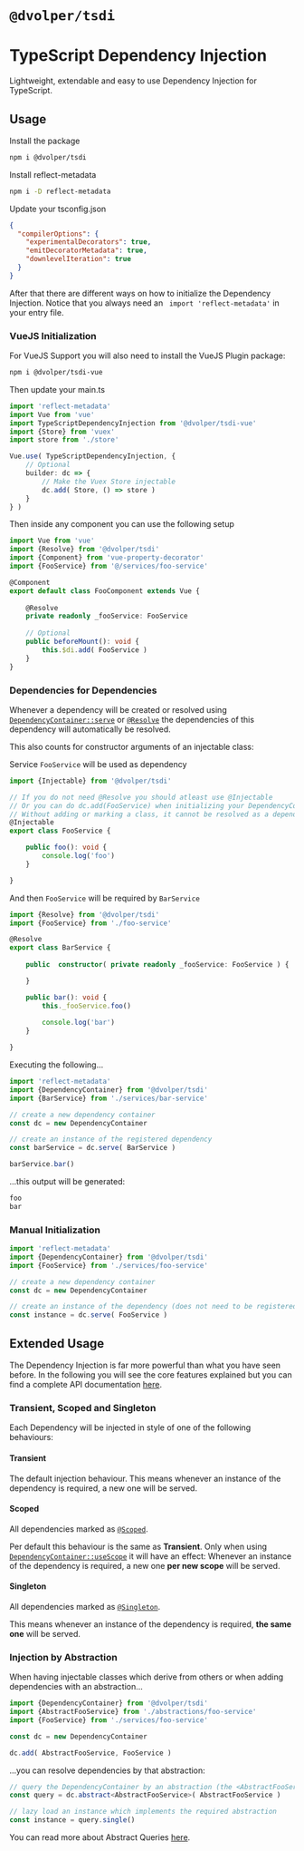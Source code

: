 # `@dvolper/tsdi`
# TypeScript Dependency Injection

Lightweight, extendable and easy to use Dependency Injection for TypeScript.

## Usage

Install the package
```bash
npm i @dvolper/tsdi
```

Install reflect-metadata
```bash
npm i -D reflect-metadata
```

Update your tsconfig.json
```json
{
  "compilerOptions": {
    "experimentalDecorators": true,
    "emitDecoratorMetadata": true,
    "downlevelIteration": true
  }
}
```

After that there are different ways on how to initialize the Dependency Injection. Notice that you always need an `
import 'reflect-metadata'` in your entry file.

### VueJS Initialization

For VueJS Support you will also need to install the VueJS Plugin package:
```bash
npm i @dvolper/tsdi-vue
```

Then update your main.ts
```ts
import 'reflect-metadata'
import Vue from 'vue'
import TypeScriptDependencyInjection from '@dvolper/tsdi-vue'
import {Store} from 'vuex'
import store from './store'

Vue.use( TypeScriptDependencyInjection, {
    // Optional
    builder: dc => {
        // Make the Vuex Store injectable
        dc.add( Store, () => store )
    }
} )
```

Then inside any component you can use the following setup
```ts
import Vue from 'vue'
import {Resolve} from '@dvolper/tsdi'
import {Component} from 'vue-property-decorator'
import {FooService} from '@/services/foo-service'

@Component
export default class FooComponent extends Vue {
  
    @Resolve
    private readonly _fooService: FooService
    
    // Optional
    public beforeMount(): void {
        this.$di.add( FooService )
    }
}
```

### Dependencies for Dependencies

Whenever a dependency will be created or resolved using [`DependencyContainer::serve`]() or [`@Resolve`]() the dependencies of this dependency will automatically be resolved.

This also counts for constructor arguments of an injectable class:

Service `FooService` will be used as dependency
```ts
import {Injectable} from '@dvolper/tsdi'

// If you do not need @Resolve you should atleast use @Injectable
// Or you can do dc.add(FooService) when initializing your DependencyContainer
// Without adding or marking a class, it cannot be resolved as a dependency...
@Injectable
export class FooService {

    public foo(): void {
        console.log('foo')
    }

}
```

And then `FooService` will be required by `BarService`
```ts
import {Resolve} from '@dvolper/tsdi'
import {FooService} from './foo-service'

@Resolve
export class BarService {
    
    public  constructor( private readonly _fooService: FooService ) {

    }

    public bar(): void {
        this._fooService.foo()
        
        console.log('bar')
    }

}
```

Executing the following...
```ts
import 'reflect-metadata'
import {DependencyContainer} from '@dvolper/tsdi'
import {BarService} from './services/bar-service'

// create a new dependency container
const dc = new DependencyContainer

// create an instance of the registered dependency
const barService = dc.serve( BarService )

barService.bar()
```

...this output will be generated:
```bash
foo
bar
```

### Manual Initialization

```ts
import 'reflect-metadata'
import {DependencyContainer} from '@dvolper/tsdi'
import {FooService} from './services/foo-service'

// create a new dependency container
const dc = new DependencyContainer

// create an instance of the dependency (does not need to be registered)
const instance = dc.serve( FooService )
```

## Extended Usage

The Dependency Injection is far more powerful than what you have seen before.
In the following you will see the core features explained but you can find a complete API documentation [here]().

### Transient, Scoped and Singleton

Each Dependency will be injected in style of one of the following behaviours:

#### Transient

The default injection behaviour. This means whenever an instance of the dependency is required, a new one will be served.

#### Scoped

All dependencies marked as [`@Scoped`]().

Per default this behaviour is the same as **Transient**. Only when using [`DependencyContainer::useScope`]() it will have an effect:
Whenever an instance of the dependency is required, a new one **per new scope** will be served.

#### Singleton

All dependencies marked as [`@Singleton`]().

This means whenever an instance of the dependency is required, **the same one** will be served.

### Injection by Abstraction

When having injectable classes which derive from others or when adding dependencies with an abstraction...
```ts
import {DependencyContainer} from '@dvolper/tsdi'
import {AbstractFooService} from './abstractions/foo-service'
import {FooService} from './services/foo-service'

const dc = new DependencyContainer

dc.add( AbstractFooService, FooService )
``` 

...you can resolve dependencies by that abstraction:
```ts
// query the DependencyContainer by an abstraction (the <AbstractFooService> type hint is needed or else instance will be of type Object)
const query = dc.abstract<AbstractFooService>( AbstractFooService )

// lazy load an instance which implements the required abstraction
const instance = query.single()
```

You can read more about Abstract Queries [here]().
